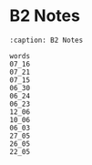 # B2 Notes

```{toctree}
:caption: B2 Notes

words
07_16
07_21
07_15
06_30
06_24
06_23
12_06
10_06
06_03
27_05
26_05
22_05
```